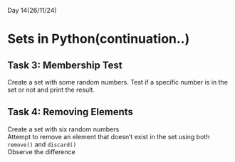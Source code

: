 Day 14(26/11/24)

# Sets in Python(continuation..)

## Task 3: Membership Test

Create a set with some random numbers. Test if a specific number is in the set or not and print the result.

## Task 4: Removing Elements

Create a set with six random numbers   
Attempt to remove an element that doesn’t exist in the set using both `remove()` and `discard()`    
Observe the difference  

